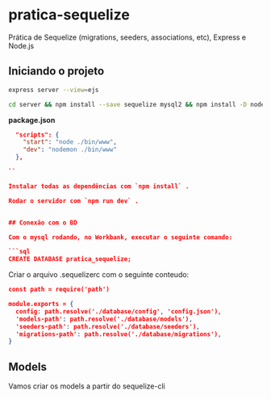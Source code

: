 # pratica-sequelize

Prática de Sequelize (migrations, seeders, associations, etc), Express e Node.js

## Iniciando o projeto

```sh
express server --view=ejs
```

```sh
cd server && npm install --save sequelize mysql2 && npm install -D nodemon sequelize-cli
```

**package.json**

```json
  "scripts": {
    "start": "node ./bin/www",
    "dev": "nodemon ./bin/www"
  },

``

Instalar todas as dependências com `npm install` .

Rodar o servidor com `npm run dev` .


## Conexão com o BD

Com o mysql rodando, no Workbank, executar o seguinte comando:

```sql
CREATE DATABASE pratica_sequelize;
```

Criar o arquivo .sequelizerc com o seguinte conteudo:

```json
const path = require('path')

module.exports = {
  config: path.resolve('./database/config', 'config.json'),
  'models-path': path.resolve('./database/models'),
  'seeders-path': path.resolve('./database/seeders'),
  'migrations-path': path.resolve('./database/migrations'),
}
```

## Models

Vamos criar os models a partir do sequelize-cli